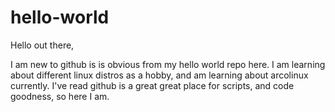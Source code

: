# hello-world

Hello out there,

  I am new to github is is obvious from my hello world repo here. I am learning about different linux distros as a hobby, and am learning about arcolinux currently.
I've read github is a great great place for scripts, and code goodness, so here I am.
